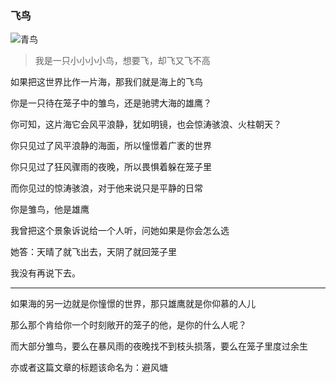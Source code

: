 ### 飞鸟

![青鸟](https://m1.calibur.tv/cc-19f/1582076071852-qym.jpeg)

> 我是一只小小小小鸟，想要飞，却飞又飞不高

如果把这世界比作一片海，那我们就是海上的飞鸟

你是一只待在笼子中的雏鸟，还是驰骋大海的雄鹰？

你可知，这片海它会风平浪静，犹如明镜，也会惊涛骇浪、火柱朝天？

你只见过了风平浪静的海面，所以憧憬着广袤的世界

你只见过了狂风骤雨的夜晚，所以畏惧着躲在笼子里

而你见过的惊涛骇浪，对于他来说只是平静的日常

你是雏鸟，他是雄鹰

我曾把这个景象诉说给一个人听，问她如果是你会怎么选

她答：天晴了就飞出去，天阴了就回笼子里

我没有再说下去。

------

如果海的另一边就是你憧憬的世界，那只雄鹰就是你仰慕的人儿

那么那个肯给你一个时刻敞开的笼子的他，是你的什么人呢？

而大部分雏鸟，要么在暴风雨的夜晚找不到枝头损落，要么在笼子里度过余生

亦或者这篇文章的标题该命名为：避风塘
